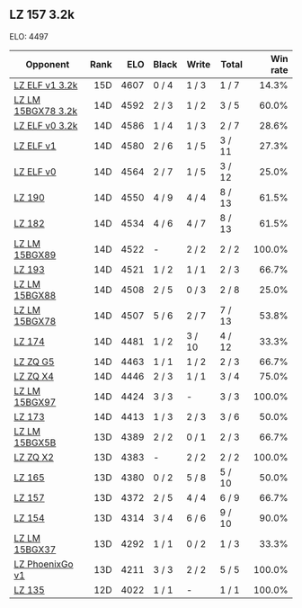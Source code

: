 ## LZ 157 3.2k ##

ELO: 4497

Opponent | Rank | ELO | Black | Write | Total | Win rate
---------|-----:|----:|-------|-------|-------|-------:
[LZ ELF v1 3.2k](LZ%20ELF%20v1%203.2k.md) | 15D | 4607 | 0 / 4 | 1 / 3 | 1 / 7 | 14.3%
[LZ LM 15BGX78 3.2k](LZ%20LM%2015BGX78%203.2k.md) | 14D | 4592 | 2 / 3 | 1 / 2 | 3 / 5 | 60.0%
[LZ ELF v0 3.2k](LZ%20ELF%20v0%203.2k.md) | 14D | 4586 | 1 / 4 | 1 / 3 | 2 / 7 | 28.6%
[LZ ELF v1](LZ%20ELF%20v1.md) | 14D | 4580 | 2 / 6 | 1 / 5 | 3 / 11 | 27.3%
[LZ ELF v0](LZ%20ELF%20v0.md) | 14D | 4564 | 2 / 7 | 1 / 5 | 3 / 12 | 25.0%
[LZ 190](LZ%20190.md) | 14D | 4550 | 4 / 9 | 4 / 4 | 8 / 13 | 61.5%
[LZ 182](LZ%20182.md) | 14D | 4534 | 4 / 6 | 4 / 7 | 8 / 13 | 61.5%
[LZ LM 15BGX89](LZ%20LM%2015BGX89.md) | 14D | 4522 | - | 2 / 2 | 2 / 2 | 100.0%
[LZ 193](LZ%20193.md) | 14D | 4521 | 1 / 2 | 1 / 1 | 2 / 3 | 66.7%
[LZ LM 15BGX88](LZ%20LM%2015BGX88.md) | 14D | 4508 | 2 / 5 | 0 / 3 | 2 / 8 | 25.0%
[LZ LM 15BGX78](LZ%20LM%2015BGX78.md) | 14D | 4507 | 5 / 6 | 2 / 7 | 7 / 13 | 53.8%
[LZ 174](LZ%20174.md) | 14D | 4481 | 1 / 2 | 3 / 10 | 4 / 12 | 33.3%
[LZ ZQ G5](LZ%20ZQ%20G5.md) | 14D | 4463 | 1 / 1 | 1 / 2 | 2 / 3 | 66.7%
[LZ ZQ X4](LZ%20ZQ%20X4.md) | 14D | 4446 | 2 / 3 | 1 / 1 | 3 / 4 | 75.0%
[LZ LM 15BGX97](LZ%20LM%2015BGX97.md) | 14D | 4424 | 3 / 3 | - | 3 / 3 | 100.0%
[LZ 173](LZ%20173.md) | 14D | 4413 | 1 / 3 | 2 / 3 | 3 / 6 | 50.0%
[LZ LM 15BGX5B](LZ%20LM%2015BGX5B.md) | 13D | 4389 | 2 / 2 | 0 / 1 | 2 / 3 | 66.7%
[LZ ZQ X2](LZ%20ZQ%20X2.md) | 13D | 4383 | - | 2 / 2 | 2 / 2 | 100.0%
[LZ 165](LZ%20165.md) | 13D | 4380 | 0 / 2 | 5 / 8 | 5 / 10 | 50.0%
[LZ 157](LZ%20157.md) | 13D | 4372 | 2 / 5 | 4 / 4 | 6 / 9 | 66.7%
[LZ 154](LZ%20154.md) | 13D | 4314 | 3 / 4 | 6 / 6 | 9 / 10 | 90.0%
[LZ LM 15BGX37](LZ%20LM%2015BGX37.md) | 13D | 4292 | 1 / 1 | 0 / 2 | 1 / 3 | 33.3%
[LZ PhoenixGo v1](LZ%20PhoenixGo%20v1.md) | 13D | 4211 | 3 / 3 | 2 / 2 | 5 / 5 | 100.0%
[LZ 135](LZ%20135.md) | 12D | 4022 | 1 / 1 | - | 1 / 1 | 100.0%
